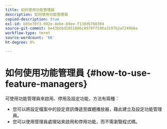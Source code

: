 ```yaml
---
title: 如何使用功能管理員
description: 如何使用功能管理員
copied-description: true
exl-id: b85e78f3-992e-4ebe-b9ee-f138db760304
source-git-commit: be43bbbd1051886c8979ff590a3197b2a7249b6a
workflow-type: tm+mt
source-wordcount: '66'
ht-degree: 0%

---
```


# 如何使用功能管理員 {#how-to-use-feature-managers}

可使用功能管理員來啟用、停用及設定功能，方法有兩種：

* 您可以將設定檔案中的設定資訊傳遞至媒體播放器，藉此建立及設定功能管理員。
* 您可以使用管理員處理站來啟用和停用功能，而不需瀏覽程式碼。
